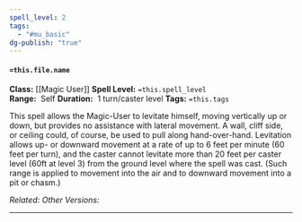 ```yaml
---
spell_level: 2
tags:
  - "#mu_basic"
dg-publish: "true"
---
```


#### `=this.file.name`

**Class:** [[Magic User]]
**Spell Level:** `=this.spell_level`  
**Range:**  Self
**Duration:**  1 turn/caster level
**Tags:** `=this.tags`

This spell allows the Magic-User to levitate himself, moving vertically up or down, but provides no assistance with lateral movement. A wall, cliff side, or ceiling could, of course, be used to pull along hand-over-hand. Levitation allows up- or downward movement at a rate of up to 6 feet per minute (60 feet per turn), and the caster cannot levitate more than 20 feet per caster level (60ft at level 3) from the ground level where the spell was cast. (Such range is applied to movement into the air and to downward movement into a pit or chasm.)

*Related:* 
*Other Versions:*
___



